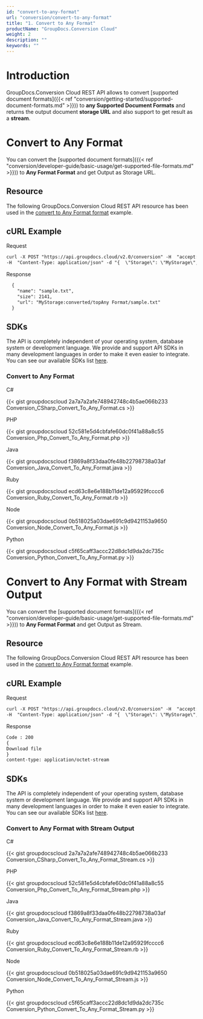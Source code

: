 ```yaml
---
id: "convert-to-any-format"
url: "conversion/convert-to-any-format"
title: "1. Convert to Any Format"
productName: "GroupDocs.Conversion Cloud"
weight: 2
description: ""
keywords: ""
---
```


# Introduction #

GroupDocs.Conversion Cloud REST API allows to convert [supported document formats]({{< ref "conversion/getting-started/supported-document-formats.md" >}})) to **any Supported Document Formats** and returns the output document **storage URL** and also support to get result as a **stream**.

# Convert to Any Format #

You can convert the [supported document formats]({{< ref "conversion/developer-guide/basic-usage/get-supported-file-formats.md" >}})) to **Any Format Format** and get Output as Storage URL.

## Resource ##

The following GroupDocs.Conversion Cloud REST API resource has been used in the [convert to Any Format format](https://apireference.groupdocs.cloud/conversion/#/Conversion/ConvertDocument) example.

## cURL Example ##





 Request

```html
curl -X POST "https://api.groupdocs.cloud/v2.0/conversion" -H  "accept: application/json" -H  "authorization: Bearer [Access Token]" 
-H  "Content-Type: application/json" -d "{  \"Storage\": \"MyStorage\",  \"FilePath\": \"conversions/sample.docx\",  \"Format\": \"txt\",  \"LoadOptions\": {\"DocxLoadOptions\": {\"Password\": \"\", \"HideWordTrackedChanges\": \"true\",  \"DefaultFont\": \"Arial\"}},\"ConvertOptions\": {\"TxtConvertOptions\": {\"FromPage\": \"1\", \"PagesCount\": \"2\",  }},  \"OutputPath\": \"converted/topAny Format\"}"


```




 Response

```html
  {
    "name": "sample.txt",
    "size": 2141,
    "url": "MyStorage:converted/topAny Format/sample.txt"
  }

```






## SDKs ##

The API is completely independent of your operating system, database system or development language. We provide and support API SDKs in many development languages in order to make it even easier to integrate. You can see our available SDKs list [here](https://github.com/groupdocs-conversion-cloud).

### Convert to Any Format ###





 C#




{{< gist groupdocscloud 2a7a7a2afe748942748c4b5ae066b233 Conversion_CSharp_Convert_To_Any_Format.cs >}}







 PHP




{{< gist groupdocscloud 52c581e5d4cbfafe60dc0f41a88a8c55 Conversion_Php_Convert_To_Any_Format.php >}}







 Java




{{< gist groupdocscloud f3869a8f33daa0fe48b22798738a03af Conversion_Java_Convert_To_Any_Format.java >}}







 Ruby




{{< gist groupdocscloud ecd63c8e6e188b11de12a95929fcccc6 Conversion_Ruby_Convert_To_Any_Format.rb >}}







 Node




{{< gist groupdocscloud 0b518025a03dae691c9d9421153a9650 Conversion_Node_Convert_To_Any_Format.js >}}







 Python




{{< gist groupdocscloud c5f65caff3accc22d8dc1d9da2dc735c Conversion_Python_Convert_To_Any_Format.py >}}









# Convert to Any Format with Stream Output #

You can convert the [supported document formats]({{< ref "conversion/developer-guide/basic-usage/get-supported-file-formats.md" >}})) to **Any Format Format** and get Output as Stream.

## Resource ##

The following GroupDocs.Conversion Cloud REST API resource has been used in the [convert to Any Format format](https://apireference.groupdocs.cloud/conversion/#/Conversion/ConvertDocument) example.

## cURL Example ##





 Request

```html
curl -X POST "https://api.groupdocs.cloud/v2.0/conversion" -H  "accept: application/json" -H  "authorization: Bearer [Access Token]" 
-H  "Content-Type: application/json" -d "{  \"Storage\": \"MyStorage\",  \"FilePath\": \"conversions/sample.docx\",  \"Format\": \"txt\",  \"LoadOptions\": {\"DocxLoadOptions\": {\"Password\": \"\", \"HideWordTrackedChanges\": \"true\",  \"DefaultFont\": \"Arial\"}},\"ConvertOptions\": {\"TxtConvertOptions\": {\"FromPage\": \"1\", \"PagesCount\": \"2\",  }},  \"OutputPath\": \""}"


```




 Response

```html
Code : 200
{
Download file
}  
content-type: application/octet-stream


```






## SDKs ##

The API is completely independent of your operating system, database system or development language. We provide and support API SDKs in many development languages in order to make it even easier to integrate. You can see our available SDKs list [here](https://github.com/groupdocs-conversion-cloud).

### Convert to Any Format with Stream Output ###





 C#




{{< gist groupdocscloud 2a7a7a2afe748942748c4b5ae066b233 Conversion_CSharp_Convert_To_Any_Format_Stream.cs >}}







 PHP




{{< gist groupdocscloud 52c581e5d4cbfafe60dc0f41a88a8c55 Conversion_Php_Convert_To_Any_Format_Stream.php >}}







 Java




{{< gist groupdocscloud f3869a8f33daa0fe48b22798738a03af Conversion_Java_Convert_To_Any_Format_Stream.java >}}







 Ruby




{{< gist groupdocscloud ecd63c8e6e188b11de12a95929fcccc6 Conversion_Ruby_Convert_To_Any_Format_Stream.rb >}}







 Node




{{< gist groupdocscloud 0b518025a03dae691c9d9421153a9650 Conversion_Node_Convert_To_Any_Format_Stream.js >}}







 Python




{{< gist groupdocscloud c5f65caff3accc22d8dc1d9da2dc735c Conversion_Python_Convert_To_Any_Format_Stream.py >}}







